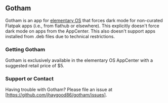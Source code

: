 ## Gotham

Gotham is an app for [elementary OS](https://www.elementary.io) that forces dark mode for non-curated Flatpak apps (i.e., from flathub or elsewhere). This explicitly doesn't force dark mode on apps from the AppCenter. This also doesn't support apps installed from .deb files due to technical restrictions.

### Getting Gotham

Gotham is exclusively available in the elementary OS AppCenter with a suggested retail price of $5.

### Support or Contact

Having trouble with Gotham? Please file an issue at [https://github.com/jhaygood86/gotham/issues].
